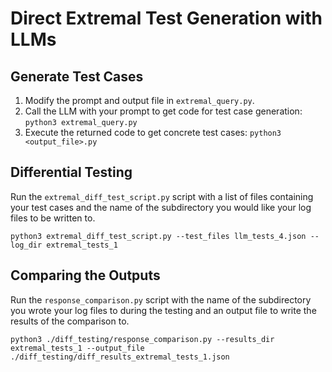 # Direct Extremal Test Generation with LLMs

## Generate Test Cases

1. Modify the prompt and output file in `extremal_query.py`. 
2. Call the LLM with your prompt to get code for test case generation: `python3 extremal_query.py`
2. Execute the returned code to get concrete test cases: `python3 <output_file>.py`

## Differential Testing
Run the `extremal_diff_test_script.py` script with a list of files containing your test cases and the name of the subdirectory you would like your log files to be written to.
```
python3 extremal_diff_test_script.py --test_files llm_tests_4.json --log_dir extremal_tests_1
```

## Comparing the Outputs
Run the `response_comparison.py` script with the name of the subdirectory you wrote your log files to during the testing and an output file to write the results of the comparison to.
```
python3 ./diff_testing/response_comparison.py --results_dir extremal_tests_1 --output_file ./diff_testing/diff_results_extremal_tests_1.json
```